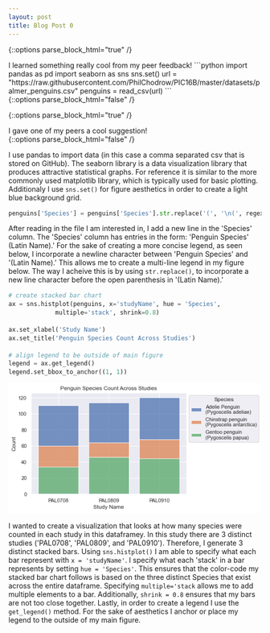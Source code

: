 ```yaml
---
layout: post
title: Blog Post 0
---
```


{::options parse_block_html="true" /}
<div class="got-help">
I learned something really cool from my peer feedback! 
```python
import pandas as pd
import seaborn as sns
sns.set()
url = "https://raw.githubusercontent.com/PhilChodrow/PIC16B/master/datasets/palmer_penguins.csv"
penguins = read_csv(url)
```
</div>
{::options parse_block_html="false" /}

{::options parse_block_html="true" /}
<div class="gave-help">
I gave one of my peers a cool suggestion! 
</div>
{::options parse_block_html="false" /}

I use pandas to import data (in this case a comma separated csv that is stored on GitHub). The seaborn library is a data visualization library that produces attractive statistical graphs. For reference it is similar to the more commonly used matplotlib library, which is typically used for basic plotting. Additionaly I use `sns.set()` for figure aesthetics in order to create a light blue background grid. 

```python
penguins['Species'] = penguins['Species'].str.replace('(', '\n(', regex = True)
```
After reading in the file I am interested in, I add a new line in the 'Species' column. The 'Species' column has entries in the form: 'Penguin Species' (Latin Name).' For the sake of creating a more concise legend, as seen below, I incorporate a newline character between 'Penguin Species' and '(Latin Name).' This allows me to create a multi-line legend in my figure below. The way I acheive this is by using `str.replace()`, to incorporate a new line character before the open parenthesis in '(Latin Name).'

```python
# create stacked bar chart
ax = sns.histplot(penguins, x='studyName', hue = 'Species',
             multiple='stack', shrink=0.8)

ax.set_xlabel('Study Name')
ax.set_title('Penguin Species Count Across Studies')

# align legend to be outside of main figure
legend = ax.get_legend()
legend.set_bbox_to_anchor((1, 1))
```
![Blog0.png](/images/Blog0.png)

 I wanted to create a visualization that looks at how many species were counted in each study in this dataframey. In this study there are 3 distinct studies ('PAL0708', 'PAL0809', and 'PAL0910'). Therefore, I generate 3 distinct stacked bars. Using `sns.histplot()` I am able to specify what each bar represent with `x = 'studyName'`. I specify what each 'stack' in a bar represents by setting `hue = 'Species'`. This ensures that the color-code my stacked bar chart follows is based on the three distinct Species that exist across the entire dataframe. Specifying `multiple='stack` allows me to add multiple elements to a bar. Additionally, `shrink = 0.8` ensures that my bars are not too close together. Lastly, in order to create a legend I use the `get_legend()` method. For the sake of aesthetics I anchor or place my legend to the outside of my main figure. 
